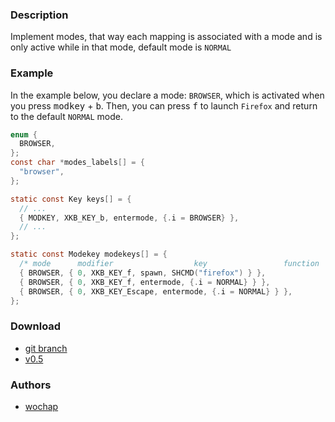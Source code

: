 ### Description
Implement  modes, that way each mapping is associated with a mode and is only active while in that mode, default mode is `NORMAL`

### Example

In the example below, you declare a mode: `BROWSER`, which is activated when you press <kbd>modkey</kbd> + <kbd>b</kbd>. Then, you can press <kbd>f</kbd> to launch `Firefox` and return to the default `NORMAL` mode.

```c
enum {
  BROWSER,
};
const char *modes_labels[] = {
  "browser",
};

static const Key keys[] = {
  // ...
  { MODKEY, XKB_KEY_b, entermode, {.i = BROWSER} },
  // ...
};

static const Modekey modekeys[] = {
  /* mode      modifier                  key                 function        argument */
  { BROWSER, { 0, XKB_KEY_f, spawn, SHCMD("firefox") } },
  { BROWSER, { 0, XKB_KEY_f, entermode, {.i = NORMAL} } },
  { BROWSER, { 0, XKB_KEY_Escape, entermode, {.i = NORMAL} } },
};
```

### Download
- [git branch](https://codeberg.org/wochap/dwl/src/branch/v0.5/modes)
- [v0.5](https://codeberg.org/dwl/dwl-patches/raw/branch/main/patches/modes/modes.patch)

### Authors
- [wochap](https://codeberg.org/wochap)
